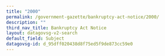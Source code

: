 ```yaml
---
title: "2000"
permalink: /government-gazette/bankruptcy-act-notice/2000/
description: ""
third_nav_title: Bankruptcy Act Notice
layout: datagovsg-v2-search
default_field: Subject
datagovsg-id: d_95dff020438d8f75ed5f9de873cc59e0
---
```

